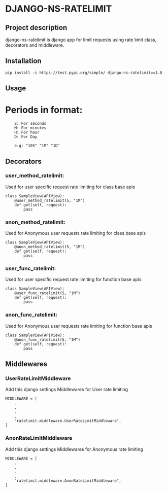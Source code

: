 # DJANGO-NS-RATELIMIT

## Project description
django-ns-ratelimit is django app for limit requests using rate limit class, decorators and middleware.

## Installation

```
pip install -i https://test.pypi.org/simple/ django-ns-ratelimit==1.0
```


## Usage

# Periods in format:
```
    S: For seconds
    M: For minutes
    H: For hour
    D: For Day

    e.g: "10S" "1M" "1D"
```

## Decorators
### user_method_ratelimit:
Used for user specific request rate limiting for class base apis

```
class SampleView(APIView):
    @user_method_ratelimit(5, "1M")
    def get(self, request):
        pass
```

### anon_method_ratelimit:
Used for Anonymous user requests rate limiting for class base apis

```
class SampleView(APIView):
    @anon_method_ratelimit(5, "1M")
    def get(self, request):
        pass
```

### user_func_ratelimit:
Used for user specific request rate limiting for function base apis

```
class SampleView(APIView):
    @user_func_ratelimit(5, "1M")
    def get(self, request):
        pass
```

### anon_func_ratelimit:
Used for Anonymous user requests rate limiting for function base apis

```
class SampleView(APIView):
    @anon_func_ratelimit(5, "1M")
    def get(self, request):
        pass
```

## Middlewares

### UserRateLimitMiddleware

Add this django settings Middlewares for User rate limiting
```
MIDDLEWARE = [
    .
    .
    .
    .
    "ratelimit.middleware.UserRateLimitMiddleware",
]
```

### AnonRateLimitMiddleware

Add this django settings Middlewares for Anonymous rate limiting
```
MIDDLEWARE = [
    .
    .
    .
    .
    "ratelimit.middleware.AnonRateLimitMiddleware",
]
```
